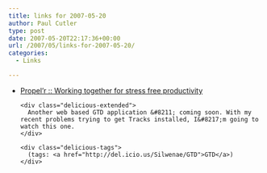 ```yaml
---
title: links for 2007-05-20
author: Paul Cutler
type: post
date: 2007-05-20T22:17:36+00:00
url: /2007/05/links-for-2007-05-20/
categories:
  - Links

---
```

<ul class="delicious">
  <li>
    <div class="delicious-link">
      <a href="http://www.propelr.com/">Propel&#8217;r :: Working together for stress free productivity</a>
    </div>
    
    <div class="delicious-extended">
      Another web based GTD application &#8211; coming soon. With my recent problems trying to get Tracks installed, I&#8217;m going to watch this one.
    </div>
    
    <div class="delicious-tags">
      (tags: <a href="http://del.icio.us/Silwenae/GTD">GTD</a>)
    </div>
  </li>
</ul>